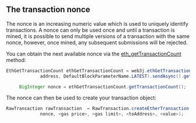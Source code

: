 ## The transaction nonce 

The nonce is an increasing numeric value which is used to uniquely identify transactions. A nonce can only be used once and until a transaction is mined, it is possible to send multiple versions of a transaction with the same nonce, however, once mined, any subsequent submissions will be rejected.

You can obtain the next available nonce via the [eth_getTransactionCount](https://eth.wiki/json-rpc/API#eth_gettransactioncount) method:

```java
EthGetTransactionCount ethGetTransactionCount = web3j.ethGetTransactionCount(
             address, DefaultBlockParameterName.LATEST).sendAsync().get();

     BigInteger nonce = ethGetTransactionCount.getTransactionCount();
```

The nonce can then be used to create your transaction object:

```java
RawTransaction rawTransaction  = RawTransaction.createEtherTransaction(
             nonce, <gas price>, <gas limit>, <toAddress>, <value>);
```

